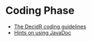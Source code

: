 # Coding Phase #
  * [The DecidR coding guidelines](CodeGuide.md)
  * [Hints on using JavaDoc](JavaDocHints.md)